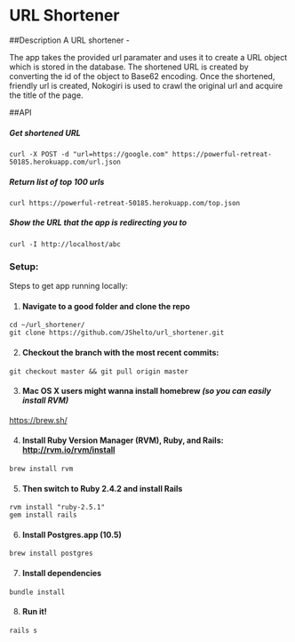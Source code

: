 # URL Shortener

##Description
A URL shortener - 

The app takes the provided url paramater and uses it to create a URL object which is stored in the database. The shortened URL is created by converting the id of the object to Base62 encoding. Once the shortened, friendly url is created, Nokogiri is used to crawl the original url and acquire the title of the page.



##API
##### Get shortened URL
`curl -X POST -d "url=https://google.com" https://powerful-retreat-50185.herokuapp.com/url.json`

##### Return list of top 100 urls
`curl https://powerful-retreat-50185.herokuapp.com/top.json`

##### Show the URL that the app is redirecting you to
`curl -I http://localhost/abc`

### Setup:

Steps to get app running locally:  

1. #### Navigate to a good folder and clone the repo
`cd ~/url_shortener/`  
`git clone https://github.com/JShelto/url_shortener.git`  

2. #### Checkout the branch with the most recent commits:  
`git checkout master && git pull origin master`

3. #### Mac OS X users might wanna install homebrew _(so you can easily install RVM)_
<https://brew.sh/>

4. #### Install Ruby Version Manager (RVM), Ruby, and Rails: http://rvm.io/rvm/install
`brew install rvm`

5. #### Then switch to Ruby 2.4.2 and install Rails  
`rvm install "ruby-2.5.1"`  
`gem install rails`

6. #### Install Postgres.app (10.5)
`brew install postgres`

7. #### Install dependencies  
`bundle install`

8. #### Run it!  
`rails s`  


